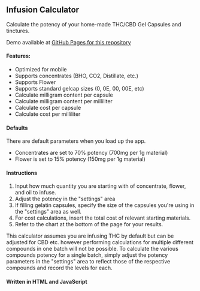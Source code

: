 ## Infusion Calculator
Calculate the potency of your home-made THC/CBD Gel Capsules and tinctures.

Demo available at [ GitHub Pages for this repository](https://tnware.github.io/JS-InfusionCalculator/)

#### Features:
- Optimized for mobile
- Supports concentrates (BHO, CO2, Distillate, etc.)
- Supports Flower
- Supports standard gelcap sizes (0, 0E, 00, 00E, etc)
- Calculate milligram content per capsule
- Calculate milligram content per milliliter
- Calculate cost per capsule
- Calculate cost per milliliter

#### Defaults
There are default parameters when you load up the app.

- Concentrates are set to 70% potency (700mg per 1g material)
- Flower is set to 15% potency (150mg per 1g material)

#### Instructions
1. Input how much quantity you are starting with of concentrate, flower, and oil to infuse.
2. Adjust the potency in the "settings" area
3. If filling gelatin capsules, specify the size of the capsules you're using in the "settings" area as well.
4. For cost calculations, insert the total cost of relevant starting materials.
5. Refer to the chart at the bottom of the page for your results.

This calculator assumes you are infusing THC by default but can be adjusted for CBD etc. however performing calculations for multiple different compounds in one batch will not be possible. To calculate the various compounds potency for a single batch, simply adjust the potency parameters in the "settings" area to reflect those of the respective compounds and record the levels for each.


#### Written in HTML and JavaScript
